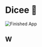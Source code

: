 


# Dicee 🎲



![Finished App](https://github.com/londonappbrewery/Images/blob/master/dicee-demo.gif)

## W
